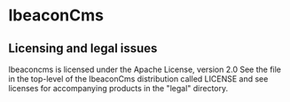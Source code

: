 IbeaconCms
==========

Licensing and legal issues
--------------------------

  Ibeaconcms is licensed under the Apache License, version 2.0
  See the file in the top-level of the IbeaconCms distribution called
  LICENSE and see licenses for accompanying products
  in the "legal" directory.
